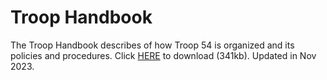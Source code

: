 # Troop Handbook

The Troop Handbook describes of how Troop 54 is organized and its policies and procedures.
Click [HERE](https://www.troop54houston.org/downloads/T54-Handbook.pdf) to download (341kb).      Updated in Nov 2023.